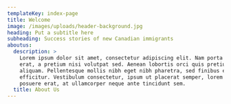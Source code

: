 ```yaml
---
templateKey: index-page
title: Welcome
image: /images/uploads/header-background.jpg
heading: Put a subtitle here
subheading: Success stories of new Canadian immigrants
aboutus:
  description: >
    Lorem ipsum dolor sit amet, consectetur adipiscing elit. Nam porta lacus
    erat, a pretium nisi volutpat sed. Aenean lobortis orci quis pretium
    aliquam. Pellentesque mollis nibh eget nibh pharetra, sed finibus erat
    efficitur. Vestibulum consectetur, ipsum ut placerat semper, lorem neque
    posuere erat, at ullamcorper neque ante tincidunt sem.
  title: About Us
---
```


